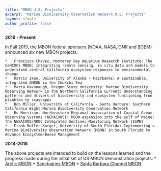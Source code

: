 ```yaml
---
title: "MBON U.S. Projects"
excerpt: "Marine Biodiversity Observation Network U.S. Projects"
layout: single
author_profile: false
---
```


**2019 - Present**

In Fall 2019, the MBON federal sponsors (NOAA, NASA, ONR and BOEM) announced six new MBON projects:

    *   Francisco Chavez, Monterey Bay Aquarium Research Institute: The CeNCOOS MBON: Integrating remote sensing, in situ data and models to understand central California ecosystem responses to environmental change
    *   Katrin Iken, University of Alaska - Fairbanks: A sustainable, integrated AMBON in the Chukchi Sea
    *   Maria Kavanaugh, Oregon State University: Marine Biodiversity Observing Network in the Northern California Current: Understanding patterns and drivers of biodiversity and ecosystem functioning from plankton to seascapes
    *   Bob Miller, University of California - Santa Barbara: Southern California Bight Marine Biodiversity Observation Network
    *   Ru Morrison, Northeastern Regional Association of Coastal Ocean Observing Systems (NERACOOS): MBON expansion into the Gulf of Maine: the NERACOOS/NROC Integrated Sentinel Monitoring Network (ISMN)
    *   Frank Muller-Karger, University of South Florida: Implementing a Marine Biodiversity Observation Network (MBON) in South Florida to Advance Ecosystem-Based Management

**2014-2018**

The above projects are intended to build on the lessons learned and the progress made during the initial set of US MBON demonstration projects:
    *   [Arctic MBON](http://ambon-us.org/)
    *   [Sanctuaries MBON](http://sanctuaries.marinebon.org/)
    *   [Santa Barbara Channel MBON](http://sbc.marinebon.org/) 

